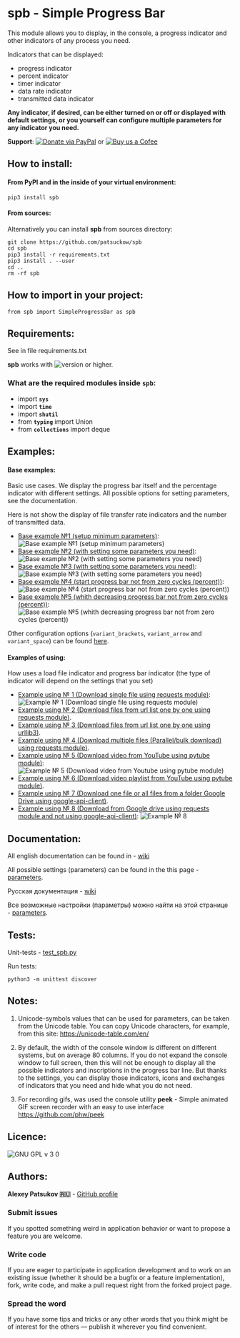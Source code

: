 # spb - Simple Progress Bar

This module allows you to display, in the console, a progress indicator and
other indicators of any process you need.

Indicators that can be displayed:
- progress indicator
- percent indicator
- timer indicator
- data rate indicator
- transmitted data indicator

**Any indicator, if desired, can be either turned on or off or displayed with
default settings, or you yourself can configure multiple parameters for any
indicator you need.**

**Support**: [![Donate via PayPal](https://www.paypalobjects.com/webstatic/mktg/Logo/pp-logo-100px.png)](https://www.paypal.me/patsuckow) or [![Buy us a Cofee](https://www.buymeacoffee.com/assets/img/custom_images/orange_img.png)](https://www.buymeacoffee.com/patsuckow)

## How to install:


#### From PyPI and in the inside of your virtual environment:

    pip3 install spb


#### From sources:

Alternatively you can install **spb** from sources directory:

    git clone https://github.com/patsuckow/spb
    cd spb
    pip3 install -r requirements.txt
    pip3 install . --user
    cd ..
    rm -rf spb

## How to import in your project:

`from spb import SimpleProgressBar as spb`

## Requirements:
See in file requirements.txt

**spb** works with ![version](https://user-images.githubusercontent.com/12321741/68495259-e298c480-0260-11ea-9d83-beab9b416562.png) or higher.

### What are the required modules inside `spb`:
- import **`sys`**
- import **`time`**
- import **`shutil`**
- from **`typing`** import Union
- from **`collections`** import deque

## Examples:
#### Base examples:

Basic use cases. We display the progress bar itself and the percentage
indicator with different settings. All possible options for setting parameters,
see the documentation.

Here is not show the display of file transfer rate indicators and the number
of transmitted data.

- [Base example №1 (setup minimum parameters)](https://github.com/patsuckow/spb/blob/master/examples/base_examples.py#L12):
![Base example №1 (setup minimum parameters)](https://user-images.githubusercontent.com/12321741/71492289-06cb5780-2847-11ea-8eaa-fd7e77549679.gif)
- [Base example №2 (with setting some parameters you need)](https://github.com/patsuckow/spb/blob/master/examples/base_examples.py#L25):
![Base example №2 (with setting some parameters you need)](https://user-images.githubusercontent.com/12321741/71492299-282c4380-2847-11ea-9a73-33088ebd6d3e.gif)
- [Base example №3 (with setting some parameters you need)](https://github.com/patsuckow/spb/blob/master/examples/base_examples.py#L48):
![Base example №3 (with setting some parameters you need)](https://user-images.githubusercontent.com/12321741/71492307-38dcb980-2847-11ea-8bf7-3dd8889caf89.gif)
- [Base example №4 (start progress bar not from zero cycles (percent))](https://github.com/patsuckow/spb/blob/master/examples/base_examples.py#L66):
![Base example №4 (start progress bar not from zero cycles (percent))](https://user-images.githubusercontent.com/12321741/71492316-4a25c600-2847-11ea-9fe9-0ec71e8f5eb9.gif)
- [Base example №5 (whith decreasing progress bar not from zero cycles (percent))](https://github.com/patsuckow/spb/blob/master/examples/base_examples.py#L78):
![Base example №5 (whith decreasing progress bar not from zero cycles (percent))](https://user-images.githubusercontent.com/12321741/71492321-5d389600-2847-11ea-8859-a4cf41a6973e.gif)

Other configuration options (`variant_brackets`, `variant_arrow` and `variant_space`) can be found [here](https://github.com/patsuckow/spb/blob/master/examples/base_examples.py#L97).


#### Examples of using:

How uses a load file indicator and progress bar indicator (the type of indicator will depend on the settings that you set)

- [Example using № 1 (Download single file using requests module)](https://github.com/patsuckow/spb/blob/master/examples/examples_of_using_1-4.py#L6):
![Example № 1 (Download single file using requests module)](https://user-images.githubusercontent.com/12321741/71492331-704b6600-2847-11ea-9a14-98ddb7554932.gif)
- [Example using № 2 (Download files from url list one by one using requests module)](https://github.com/patsuckow/spb/blob/master/examples/examples_of_using_1-4.py#L36).
- [Example using № 3 (Download files from url list one by one using urllib3)](https://github.com/patsuckow/spb/blob/master/examples/examples_of_using_1-4.py#L72).
- [Example using № 4 (Download multiple files (Parallel/bulk download) using requests module)](/examples/examples_of_using_1-4.py#L111).
- [Example using № 5 (Download video from YouTube using pytube module)](https://github.com/patsuckow/spb/blob/master/examples/examples_of_using_5-6.py#L6):
![Example № 5 (Download video from Youtube using pytube module)](https://user-images.githubusercontent.com/12321741/71492346-9113bb80-2847-11ea-81fb-5511f287520f.gif)
- [Example using № 6 (Download video playlist from YouTube using pytube module)](https://github.com/patsuckow/spb/blob/master/examples/examples_of_using_5-6.py#L35).
- [Example using № 7 (Download one file or all files from a folder Google Drive using google-api-client)](https://github.com/patsuckow/spb/blob/master/examples/examples_of_using_7.py).
- [Example using № 8 (Download from Google drive using requests module and not using google-api-client)](https://github.com/patsuckow/spb/blob/master/examples/examples_of_using_8.py):
![Example № 8](https://user-images.githubusercontent.com/12321741/71492361-a12b9b00-2847-11ea-93d0-d2a519833a59.gif)

## Documentation:
All english documentation can be found in - [wiki](https://github.com/patsuckow/spb/wiki/1.-Home-(en))

All possible settings (parameters) can be found in the this page - [parameters](https://github.com/patsuckow/spb//wiki/2.-Parameters-(en)).

Русская документация - [wiki](https://github.com/patsuckow/spb/wiki/1.-Home-(ru))

Все возможные настройки (параметры) можно найти на этой странице - [parameters](https://github.com/patsuckow/spb//wiki/2.-Parameters-(ru)).


## Tests:
Unit-tests - [test_spb.py](https://github.com/patsuckow/spb/blob/master/tests/test_spb.py)

Run tests:

`
python3 -m unittest discover
`

Notes:
------

1. Unicode-symbols values that can be used for parameters, can be taken
   from the Unicode table. You can copy Unicode characters, for example,
   from this site: https://unicode-table.com/en/

2. By default, the width of the console window is different on different
   systems, but on average 80 columns. If you do not expand the console
   window to full screen, then this will not be enough to display all the
   possible indicators and inscriptions in the progress bar line.
   But thanks to the settings, you can display those indicators, icons
   and exchanges of indicators that you need and hide what you do not need.

3. For recording gifs, was used the console utility **peek** - 
   Simple animated GIF screen recorder with an easy to use interface
   https://github.com/phw/peek


## Licence:
![GNU GPL v 3 0](https://user-images.githubusercontent.com/12321741/67310082-c4636280-f505-11e9-83a7-d23e8037c54f.png)

## Authors:

**Alexey Patsukov 🇷🇺** - [GitHub profile](https://github.com/patsuckow)

### Submit issues

If you spotted something weird in application behavior or want to propose a feature you are welcome.

### Write code

If you are eager to participate in application development and to work on an existing issue (whether it should
be a bugfix or a feature implementation), fork, write code, and make a pull request right from the forked project page.

### Spread the word

If you have some tips and tricks or any other words that you think might be of interest for the others — publish it
wherever you find convenient.
